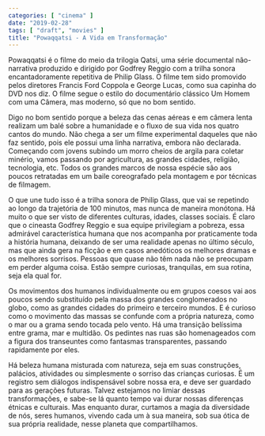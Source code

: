 ```yaml
---
categories: [ "cinema" ]
date: "2019-02-28"
tags: [ "draft", "movies" ]
title: "Powaqqatsi - A Vida em Transformação"
---
```

Powaqqatsi é o filme do meio da trilogia Qatsi, uma série documental não-narrativa produzido e dirigido por Godfrey Reggio com a trilha sonora encantadoramente repetitiva de Philip Glass. O filme tem sido promovido pelos diretores Francis Ford Coppola e George Lucas, como sua capinha do DVD nos diz. O filme segue o estilo do documentário clássico Um Homem com uma Câmera, mas moderno, só que no bom sentido.

Digo no bom sentido porque a beleza das cenas aéreas e em câmera lenta realizam um balé sobre a humanidade e o fluxo de sua vida nos quatro cantos do mundo. Não chega a ser um filme experimental daqueles que não faz sentido, pois ele possui uma linha narrativa, embora não declarada. Começando com jovens subindo um morro cheios de argila para coletar minério, vamos passando por agricultura, as grandes cidades, religião, tecnologia, etc. Todos os grandes marcos de nossa espécie são aos poucos retratadas em um baile coreografado pela montagem e por técnicas de filmagem.

O que une tudo isso é a trilha sonora de Philip Glass, que vai se repetindo ao longo da trajetória de 100 minutos, mas nunca de maneira monótona. Há muito o que ser visto de diferentes culturas, idades, classes sociais. É claro que o cineasta Godfrey Reggio e sua equipe privilegiam a pobreza, essa admirável característica humana que nos acompanha por praticamente toda a história humana, deixando de ser uma realidade apenas no último século, mas que ainda gera na ficção e em casos anedóticos os melhores dramas e os melhores sorrisos. Pessoas que quase não têm nada não se preocupam em perder alguma coisa. Estão sempre curiosas, tranquilas, em sua rotina, seja ela qual for.

Os movimentos dos humanos individualmente ou em grupos coesos vai aos poucos sendo substituído pela massa dos grandes conglomerados no globo, como as grandes cidades do primeiro e terceiro mundos. E é curioso como o movimento das massas se confunde com a própria natureza, como o mar ou a grama sendo tocada pelo vento. Há uma transição belíssima entre grama, mar e multidão. Os pedintes nas ruas são homenageados com a figura dos transeuntes como fantasmas transparentes, passando rapidamente por eles.

Há beleza humana misturada com natureza, seja em suas construções, palácios, atividades ou simplesmente o sorriso das crianças curiosas. É um registro sem diálogos indispensável sobre nossa era, e deve ser guardado para as gerações futuras. Talvez estejamos no limiar dessas transformações, e sabe-se lá quanto tempo vai durar nossas diferenças étnicas e culturais. Mas enquanto durar, curtamos a magia da diversidade de nós, seres humanos, vivendo cada um à sua maneira, sob sua ótica de sua própria realidade, nesse planeta que compartilhamos.
